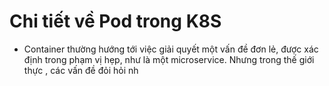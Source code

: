 # Chi tiết về Pod trong K8S
- Container thường hướng tới việc giải quyết một vấn đề đơn lẻ, được xác định trong phạm vị hẹp, như là một microservice. Nhưng trong thế giới thực , các vấn đề đỏi hỏi nh    
